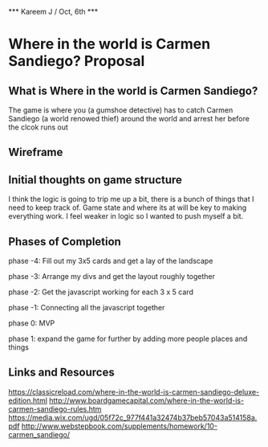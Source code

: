 *** Kareem J / Oct, 6th ***

# Where in the world is Carmen Sandiego? Proposal

## What is Where in the world is Carmen Sandiego?

The game is where you (a gumshoe detective) has to catch Carmen Sandiego (a world renowed thief) around the world and arrest her before the clcok runs out

## Wireframe



## Initial thoughts on game structure

I think the logic is going to trip me up a bit, there is a bunch of things that I need to keep track of. Game state and where its at will be key to making everything work. I feel weaker in logic so I wanted to push myself a bit.

## Phases of Completion

phase -4: Fill out my 3x5 cards and get a lay of the landscape

phase -3: Arrange my divs and get the layout roughly together

phase -2: Get the javascript working for each 3 x 5 card

phase -1: Connecting all the javascript together

phase 0: MVP

phase 1: expand the game for further by adding more people places and things 


## Links and Resources
https://classicreload.com/where-in-the-world-is-carmen-sandiego-deluxe-edition.html
http://www.boardgamecapital.com/where-in-the-world-is-carmen-sandiego-rules.htm
https://media.wix.com/ugd/05f72c_977f441a32474b37beb57043a514158a.pdf
http://www.webstepbook.com/supplements/homework/10-carmen_sandiego/
